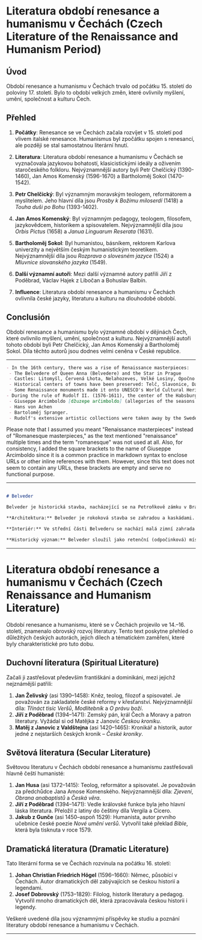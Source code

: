  # Literatura období renesance a humanismu v Čechách (Czech Literature of the Renaissance and Humanism Period)

## Úvod

Období renesance a humanismu v Čechách trvalo od počátku 15. století do poloviny 17. století. Bylo to období velkých změn, které ovlivnily myšlení, umění, společnost a kulturu Čech.

## Přehled

1. **Počátky**: Renesance se ve Čechách začala rozvíjet v 15. století pod vlivem italské renesance. Humanismus byl zpočátku spojen s renesancí, ale později se stal samostatnou literární hnutí.

2. **Literatura**: Literatura období renesance a humanismu v Čechách se vyznačovala jazykovou bohatostí, klasicistickými ideály a oživením staročeského folkloru. Nejvýznamnější autory byli Petr Chelčický (1390-1460), Jan Amos Komenský (1596-1670) a Bartholoměj Sokol (1470-1542).

3. **Petr Chelčický**: Byl významným moravským teologem, reformátorem a myslitelem. Jeho hlavní díla jsou *Prosby k Božímu miloserdí* (1418) a *Touha duši po Bohu* (1393-1402).

4. **Jan Amos Komenský**: Byl významným pedagogy, teologem, filosofem, jazykovědcem, historikem a spisovatelem. Nejvýznamnější díla jsou *Orbis Pictus* (1658) a *Janua Linguarum Reserata* (1631).

5. **Bartholoměj Sokol**: Byl humanistou, básníkem, rektorem Karlova univerzity a největším českým humanistickým teoretikem. Nejvýznamnější díla jsou *Rozprava o slovesném jazyce* (1524) a *Mluvnice slovanského jazyka* (1549).

6. **Další významní autoři**: Mezi další významné autory patřili Jiří z Poděbrad, Václav Hajek z Libočan a Bohuslav Balbín.

7. **Influence**: Literatura období renesance a humanismu v Čechách ovlivnila české jazyky, literaturu a kulturu na dlouhodobé období.

## Conclusión

Období renesance a humanismu bylo významné období v dějinách Čech, které ovlivnilo myšlení, umění, společnost a kulturu. Nejvýznamnější autoři tohoto období byli Petr Chelčický, Jan Amos Komenský a Bartholoměj Sokol. Díla těchto autorů jsou dodnes velmi ceněna v České republice. 
 
___ 
 
 ```markdown
- In the 16th century, there was a rise of Renaissance masterpieces:
  - The Belvedere of Queen Anna (Belvedere) and the Star in Prague
  - Castles: Litomyšl, Červená Lhota, Nelahozeves, Velké Losiny, Opočno etc.
  - Historical centers of towns have been preserved: Telč, Slavonice, Dačice, Prachatice.
  - Some Renaissance monuments made it onto UNESCO's World Cultural Heritage list: Litomyšl, Telč.
- During the rule of Rudolf II. (1576-1611), the center of the Habsburg monarchy shifted to Prague. At his court were a number of quacks (Edward Kelley), scientists (Tycho de Brahe, Kepler), and artists, including manierist painters such as:
  - Giuseppe Arcimboldo [džuzepe arčimboldo] (allegories of the seasons and elements)
  - Hans von Achen
  - Bartoloměj Spranger.
  - Rudolf's extensive artistic collections were taken away by the Swedes as war loot.
```

Please note that I assumed you meant "Renaissance masterpieces" instead of "Romanesque masterpieces," as the text mentioned "renaissance" multiple times and the term "romanesque" was not used at all. Also, for consistency, I added the square brackets to the name of Giuseppe Arcimboldo since it is a common practice in markdown syntax to enclose URLs or other inline references with them. However, since this text does not seem to contain any URLs, these brackets are empty and serve no functional purpose. 
 
___ 
 
 ```markdown

# Belveder

Belveder je historická stavba, nacházející se na Petroňkově zámku v Bratislave. Stavbou řemeslničky Evy Erdödy, ženy císaře Leopolda II., byl postaven v letech 1793–1798.

**Architektura:** Belveder je rokoková stavba se zahradou a kaskádami. Architektem byl Dionysio Fontana, italský architekt působící ve službách Habsburků. Stavba má tvar elipsy s obdélníkovým základem.

**Interiér:** Ve střední části Belvederu se nachází malá zimní zahrada s vinnou pergolou a sál s klenutou stropem, který je zdobený freskami od rakouského malíře Martina Johanna Schmidtla.

**Historický význam:** Belveder sloužil jako retenční (odpočinková) místnost císařského páru, později zde byla umístěna kaple a ubytovna pro hlavního lesníka Petroňkovských lesů. Od roku 1953 je Belveder vymezeno jako národní kulturní památka Slovenské republiky.

``` 
 
___ 
 
 # Literatura období renesance a humanismu v Čechách (Czech Renaissance and Humanism Literature)

Období renesance a humanismu, které se v Čechách projevilo ve 14.–16. století, znamenalo obrovský rozvoj literatury. Tento text poskytne přehled o důležitých českých autorách, jejich dílech a tématickém zaměření, které byly charakteristické pro tuto dobu.

## Duchovní literatura (Spiritual Literature)

Začali ji zastřešovat především františkáni a dominikáni, mezi jejichž nejznámější patřili:

1. **Jan Želivský** (asi 1390–1458): Kněz, teolog, filozof a spisovatel. Je považován za zakladatele české reformy v křesťanství. Nejvýznamnější díla: *Třináct tisíc Veršů*, *Modlitebník* a *O právu boží*.
2. **Jiří z Poděbrad** (1394–1471): Zemský pán, král Čech a Moravy a patron literatury. Vyžádal si od Matějka z Janovic *Českou kroniku*.
3. **Matěj z Janovic z Valdštejna** (asi 1420–1465): Kronikář a historik, autor jedné z nejstarších českých kronik – *České kroniky*.

## Světová literatura (Secular Literature)

Světovou literaturu v Čechách období renesance a humanismu zastřešovali hlavně čeští humanisté:

1. **Jan Husa** (asi 1372–1415): Teolog, reformátor a spisovatel. Je považován za předchůdce Jana Amose Komenského. Nejvýznamnější díla: *Zjevení*, *Obrana anabaptistů* a *Česká věra*.
2. **Jiří z Poděbrad** (1394–1471): Vedle královské funkce byla jeho hlavní láska literatura. Přeložil z latiny do češtiny díla Vergila a Cicero.
3. **Jakub z Gunče** (asi 1450–aspoň 1529): Humanista, autor prvního učebnice české poezie *Nové umění veršů*. Vytvořil také překlad *Bible*, která byla tisknuta v roce 1579.

## Dramatická literatura (Dramatic Literature)

Tato literární forma se ve Čechách rozvinula na počátku 16. století:

1. **Johan Christian Friedrich Högel** (1596–1660): Němec, působící v Čechách. Autor dramatických děl zabývajících se českou historií a legendami.
2. **Josef Dobrovský** (1753–1829): Filolog, historik literatury a pedagog. Vytvořil mnoho dramatických děl, která zpracovávala českou historii i legendy.

Veškeré uvedené díla jsou významnými příspěvky ke studiu a poznání literatury období renesance a humanismu v Čechách. 
 
___ 
 
